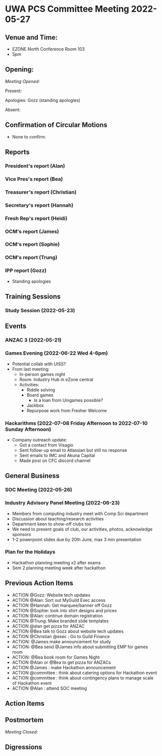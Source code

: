 # UWA PCS Committee Meeting 2022-05-27

## Venue and Time:

- EZONE North Conference Room 103
- 5pm

## Opening:

_Meeting Opened:_

Present:

Apologies: Gozz (standing apologies)

Absent:

## Confirmation of Circular Motions

- None to confirm.

## Reports

### President's report (Alan)

### Vice Pres's report (Bea)

### Treasurer's report (Christian)

### Secretary's report (Hannah)

### Fresh Rep's report (Heidi)

### OCM's report (James)

### OCM's report (Sophie)

### OCM's report (Trung)

### IPP report (Gozz)

- Standing apologies

## Training Sessions

### Study Session (2022-05-23)

## Events

### ANZAC 3 (2022-05-21)

### Games Evening (2022-06-22 Wed 4-6pm)

- Potential collab with UISS?
- From last meeting:
  - In-person games night
  - Room: Industry Hub in eZone central
  - Activities:
    - Riddle solving
    - Board games
      - Is a loan from Unigames possible?
    - Jackbox
    - Repurpose work from Fresher Welcome

### Hackarithms (2022-07-08 Friday Afternoon to 2022-07-10 Sunday Afternoon)

- Company outreach update:
  - Got a contact from Visagio
  - Sent follow-up email to Atlassian but still no response
  - Sent emails to IMC and Akuna Capital
  - Made post on CFC discord channel

## General Business

### SOC Meeting (2022-05-26)

### Industry Advisory Panel Meeting (2022-06-23)

- Members from computing industry meet with Comp Sci department
- Discussion about teaching/research activities
- Department keen to show-off clubs too
- We need to present goals of club, our activities, photos, acknowledge sponsors
- 1-2 powerpoint slides due by 20th June, max 3 min presentation

### Plan for the Holidays

- Hackathon planning meeting x2 after exams
- Sem 2 planning meeting week after hackathon

## Previous Action Items

- ACTION @Gozz: Website tech updates
- ACTION @Alan: Sort out MyGuild Exec access
- ACTION @Hannah: Get marquee/banner off Gozz
- ACTION @Sophie: look into shirt designs and prices
- ACTION @Alan: continue domain registration
- ACTION @Trung: Make branded slide templates
- ACTION @alan get pizza for ANZAC
- ACTION @Bea talk to Gozz about website tech updates
- ACTION @Christian @exec : Go to Guild Finance
- ACTION: @James make announcement for study
- ACTION: @Bea send @James info about submitting EMP for games room
- ACTION: @Bea book room for Games Night
- ACTION @Alan or @Bea to get pizza for ANZACs
- ACTION @James : make Hackathon announcement
- ACTION @committee : think about catering options for Hackathon event
- ACTION @committee : think about contingency plans to manage scale of Hackathon event
- ACTION @Alan : attend SOC meeting

## Action Items

## Postmortem

_Meeting Closed:_

## Digressions

